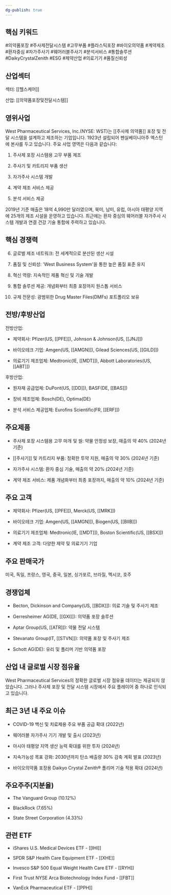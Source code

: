 ```yaml
---
dg-publish: true
---
```

## 핵심 키워드

#의약품포장 #주사제전달시스템 #고무부품 #플라스틱포장 #바이오의약품 #계약제조 #환자중심 #자가주사기 #웨어러블주사기 #분석서비스 #통합솔루션 #DaikyCrystalZenith #ESG #제약산업 #의료기기 #품질신뢰성

## 산업섹터

섹터: [[헬스케어]]

산업: [[의약품포장및전달시스템]]

## 영위사업

West Pharmaceutical Services, Inc.(NYSE: WST)는 [[주사제 의약품]] 포장 및 전달 시스템을 설계하고 제조하는 기업입니다. 1923년 설립되어 펜실베이니아주 엑스턴에 본사를 두고 있습니다. 주요 사업 영역은 다음과 같습니다:

1. 주사제 포장 시스템용 고무 부품 제조
    
2. 주사기 및 카트리지 부품 생산
    
3. 자가주사 시스템 개발
    
4. 계약 제조 서비스 제공
    
5. 분석 서비스 제공
    

2019년 기준 매출은 18억 4,990만 달러였으며, 북미, 남미, 유럽, 아시아 태평양 지역에 25개의 제조 시설을 운영하고 있습니다. 최근에는 환자 중심의 웨어러블 자가주사 시스템 개발과 연결 건강 기술 통합에 주력하고 있습니다.

## 핵심 경쟁력

6. 글로벌 제조 네트워크: 전 세계적으로 분산된 생산 시설
    
7. 품질 및 신뢰성: 'West Business System'을 통한 높은 품질 표준 유지
    
8. 혁신 역량: 지속적인 제품 혁신 및 기술 개발
    
9. 통합 솔루션 제공: 개념화부터 최종 포장까지 원스톱 서비스
    
10. 규제 전문성: 광범위한 Drug Master Files(DMFs) 포트폴리오 보유
    

## 전방/후방산업

전방산업:

- 제약회사: Pfizer(US, [[PFE]]), Johnson & Johnson(US, [[JNJ]])
    
- 바이오테크 기업: Amgen(US, [[AMGN]]), Gilead Sciences(US, [[GILD]])
    
- 의료기기 제조업체: Medtronic(IE, [[MDT]]), Abbott Laboratories(US, [[ABT]])
    

후방산업:

- 원자재 공급업체: DuPont(US, [[DD]]), BASF(DE, [[BAS]])
    
- 장비 제조업체: Bosch(DE), Optima(DE)
    
- 분석 서비스 제공업체: Eurofins Scientific(FR, [[ERF]])
    

## 주요제품

- 주사제 포장 시스템용 고무 마개 및 씰: 약물 안정성 보장, 매출의 약 40% (2024년 기준)
    
- [[주사기]] 및 카트리지 부품: 정확한 투약 지원, 매출의 약 30% (2024년 기준)
    
- 자가주사 시스템: 환자 중심 기술, 매출의 약 20% (2024년 기준)
    
- 계약 제조 서비스: 제품 개념화부터 최종 포장까지, 매출의 약 10% (2024년 기준)
    

## 주요 고객

- 제약회사: Pfizer(US, [[PFE]]), Merck(US, [[MRK]])
    
- 바이오테크 기업: Amgen(US, [[AMGN]]), Biogen(US, [[BIIB]])
    
- 의료기기 제조업체: Medtronic(IE, [[MDT]]), Boston Scientific(US, [[BSX]])
    
- 계약 제조 고객: 다양한 제약 및 의료기기 기업
    

## 주요 판매국가

미국, 독일, 프랑스, 영국, 중국, 일본, 싱가포르, 브라질, 멕시코, 호주

## 경쟁업체

- Becton, Dickinson and Company(US, [[BDX]]): 의료 기술 및 주사기 제조
    
- Gerresheimer AG(DE, [[GXI]]): 의약품 포장 솔루션
    
- Aptar Group(US, [[ATR]]): 약물 전달 시스템
    
- Stevanato Group(IT, [[STVN]]): 의약품 포장 및 주사기 제조
    
- Schott AG(DE): 유리 및 폴리머 기반 의약품 포장
    

## 산업 내 글로벌 시장 점유율

West Pharmaceutical Services의 정확한 글로벌 시장 점유율 데이터는 제공되지 않았습니다. 그러나 주사제 포장 및 전달 시스템 시장에서 주요 플레이어 중 하나로 인식되고 있습니다.

## 최근 3년 내 주요 이슈

- COVID-19 백신 및 치료제용 주요 부품 공급 확대 (2022년)
    
- 웨어러블 자가주사 기기 개발 및 출시 (2023년)
    
- 아시아 태평양 지역 생산 능력 확대를 위한 투자 (2024년)
    
- 지속가능성 목표 강화: 2030년까지 탄소 배출량 30% 감축 계획 발표 (2023년)
    
- 바이오의약품 포장용 Daikyo Crystal Zenith® 폴리머 기술 적용 확대 (2024년)
    

## 주요주주(지분율)

- The Vanguard Group (10.12%)
    
- BlackRock (7.65%)
    
- State Street Corporation (4.33%)
    

## 관련 ETF

- iShares U.S. Medical Devices ETF - [[IHI]]
    
- SPDR S&P Health Care Equipment ETF - [[XHE]]
    
- Invesco S&P 500 Equal Weight Health Care ETF - [[RYH]]
    
- First Trust NYSE Arca Biotechnology Index Fund - [[FBT]]
    
- VanEck Pharmaceutical ETF - [[PPH]]